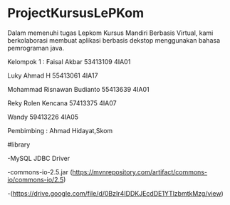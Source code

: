 # ProjectKursusLePKom

Dalam memenuhi tugas Lepkom Kursus Mandiri Berbasis Virtual, kami berkolaborasi membuat aplikasi berbasis dekstop menggunakan bahasa pemrograman java.

Kelompok 1 :
Faisal Akbar                    		53413109			4IA01

Luky Ahmad H												55413061			4IA17

Mohammad Risnawan Budianto					55413639			4IA01

Reky Rolen Kencana									57413375			4IA07

Wandy																59413226			4IA05


Pembimbing : Ahmad Hidayat,Skom

#library

-MySQL JDBC Driver

-commons-io-2.5.jar (https://mvnrepository.com/artifact/commons-io/commons-io/2.5)

-(https://drive.google.com/file/d/0BzIr4IDDKJEcdDE1YTlzbmtkMzg/view)
